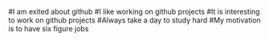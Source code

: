 #I am exited about github
#I like working on github projects
#It is interesting to work on github projects
#Always take a day to study hard
#My motivation is to have six figure jobs